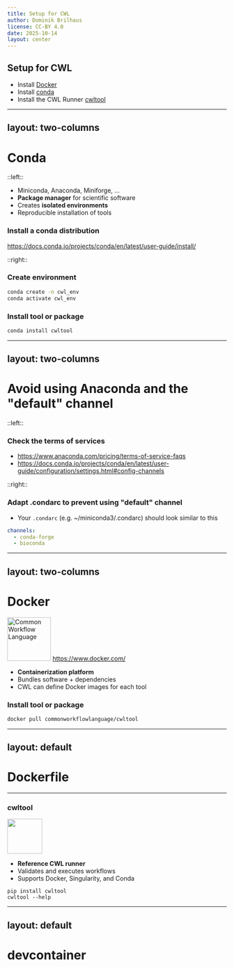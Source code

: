 ```yaml
---
title: Setup for CWL
author: Dominik Brilhaus
license: CC-BY 4.0
date: 2025-10-14
layout: center
---
```


## Setup for CWL

- Install [Docker](https://docs.docker.com/engine/install/)
- Install [conda](https://docs.conda.io/projects/conda/en/latest/user-guide/install/)
- Install the CWL Runner [cwltool](https://cwltool.readthedocs.io/en/latest/)

---
layout: two-columns
---

# Conda

::left::

<!-- <img src="https://cdn.jsdelivr.net/gh/devicons/devicon/icons/anaconda/anaconda-original.svg" width="80"/> -->

- Miniconda, Anaconda, Miniforge, ...
- **Package manager** for scientific software  
- Creates **isolated environments**
- Reproducible installation of tools


### Install a conda distribution

https://docs.conda.io/projects/conda/en/latest/user-guide/install/

::right::

### Create environment

```bash
conda create -n cwl_env
conda activate cwl_env
```

### Install tool or package

```bash
conda install cwltool
```

---
layout: two-columns
---

# Avoid using Anaconda and the "default" channel

::left::

### Check the terms of services

- https://www.anaconda.com/pricing/terms-of-service-faqs
- https://docs.conda.io/projects/conda/en/latest/user-guide/configuration/settings.html#config-channels

::right::

### Adapt .condarc to prevent using "default" channel

- Your `.condarc` (e.g. ~/miniconda3/.condarc) should look similar to this

```yaml [.condarc]
channels:
  - conda-forge
  - bioconda
```

---
layout: two-columns
---

# Docker

<div class="absolute top-20 left-250">
  <img alt="Common Workflow Language" 
      type="image/svg" width="100" src="https://www.docker.com/wp-content/uploads/2022/03/Moby-logo.png" />
  <a class="text-xs text-gray-400" target="_blank" href="https://www.docker.com/">https://www.docker.com/</a>
</div>

- **Containerization platform**
- Bundles software + dependencies
- CWL can define Docker images for each tool

### Install tool or package

```bash
docker pull commonworkflowlanguage/cwltool
```

---
layout: default
---

# Dockerfile


---

### cwltool

<img src="https://www.commonwl.org/assets/images/CWL-Logo.png" width="80"/>

- **Reference CWL runner**
- Validates and executes workflows
- Supports Docker, Singularity, and Conda

<pre><code>pip install cwltool
cwltool --help</code></pre>


---
layout: default
---

# devcontainer

